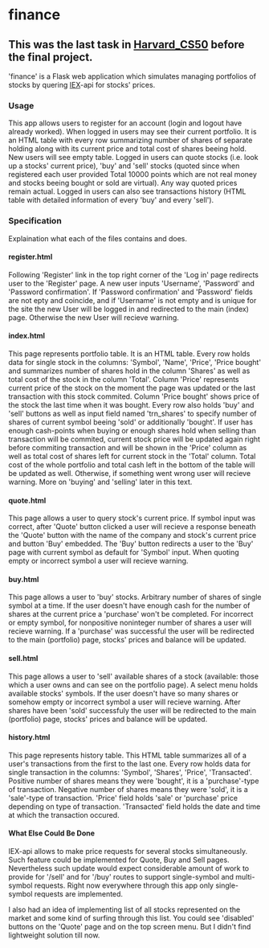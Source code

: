# finance
## This was the last task in [Harvard_CS50](https://cs50.harvard.edu/x/2022/) before the final project.
'finance' is a Flask web application which simulates managing portfolios of stocks by quering [IEX](https://iextrading.com/developer/)-api for stocks' prices.
### Usage
This app allows users to register for an account (login and logout have already worked). When logged in users may see their current portfolio. It is an HTML table with every row summarizing number of shares of separate holding along with its current price and total cost of shares beeing hold. New users will see empty table. Logged in users can quote stocks (i.e. look up a stocks' current price), 'buy' and 'sell' stocks (quoted since when registered each user provided Total 10000 points which are not real money and stocks beeing bought or sold are virtual). Any way quoted prices remain actual. Logged in users can also see transactions history (HTML table with detailed information of every 'buy' and every 'sell').
### Specification
Explaination what each of the files contains and does.
#### register.html
Following 'Register' link in the top right corner of the 'Log in' page redirects user to the 'Register' page. A new user inputs 'Username', 'Password' and 'Password confirmation'. If 'Password confirmation' and 'Password' fields are not epty and coincide, and if 'Username' is not empty and is unique for the site the new User will be logged in and redirected to the main (index) page. Otherwise the new User will recieve warning.
#### index.html
This page represents portfolio table. It is an HTML table. Every row holds data for single stock in the columns: 'Symbol', 'Name', 'Price', 'Price bought' and summarizes number of shares hold in the column 'Shares' as well as total cost of the stock in the column 'Total'. Column 'Price' represents current price of the stock on the moment the page was updated or the last transaction with this stock commited. Column 'Price bought' shows price of the stock the last time when it was bought. Every row also holds 'buy' and 'sell' buttons as well as input field named 'trn_shares' to specify number of shares of current symbol beeing 'sold' or additionally 'bought'. If user has enough cash-points when buying or enough shares hold when selling than transaction will be commited, current stock price will be updated again right before commiting transaction and will be shown in the 'Price' column as well as total cost of shares left for current stock in the 'Total' column. Total cost of the whole portfolio and total cash left in the bottom of the table will be updated as well. Otherwise, if something went wrong user will recieve warning. More on 'buying' and 'selling' later in this text.
#### quote.html
This page allows a user to query stock's current price. If symbol input was correct, after 'Quote' button clicked a user will recieve a response beneath the 'Quote' button with the name of the company and stock's current price and button 'Buy' embedded. The 'Buy' button redirects a user to the 'Buy' page with current symbol as default for 'Symbol' input. When quoting empty or incorrect symbol a user will recieve warning.
#### buy.html
This page allows a user to 'buy' stocks. Arbitrary number of shares of single symbol at a time. If the user doesn't have enough cash for the number of shares at the current price a 'purchase' won't be completed. For incorrect or empty symbol, for nonpositive noninteger number of shares a user will recieve warning. If a 'purchase' was successful the user will be redirected to the main (portfolio) page, stocks' prices and balance will be updated.
#### sell.html
This page allows a user to 'sell' available shares of a stock (available: those which a user owns and can see on the portfolio page). A select menu holds available stocks' symbols. If the user doesn't have so many shares or somehow empty or incorrect symbol a user will recieve warning. After shares have been 'sold' successfuly the user will be redirected to the main (portfolio) page, stocks' prices and balance will be updated.
#### history.html
This page represents history table. This HTML table summarizes all of a user's transactions from the first to the last one. Every row holds data for single transaction in the columns: 'Symbol', 'Shares', 'Price', 'Transacted'. Positive number of shares means they were 'bought', it is a 'purchase'-type of transaction. Negative number of shares means they were 'sold', it is a 'sale'-type of transaction. 'Price' field holds 'sale' or 'purchase' price depending on type of transaction. 'Transacted' field holds the date and time at which the transaction occured.
#### What Else Could Be Done
IEX-api allows to make price requests for several stocks simultaneously. Such feature could be implemented for Quote, Buy and Sell pages. Nevertheless such update would expect considerable amount of work to provide for '/sell' and for '/buy' routes to support single-symbol and multi-symbol requests. Right now everywhere through this app only single-symbol requests are implemented.

I also had an idea of implementing list of all stocks represented on the market and some kind of surfing through this list. You could see 'disabled' buttons on the 'Quote' page and on the top screen menu. But I didn't find lightweight solution till now.